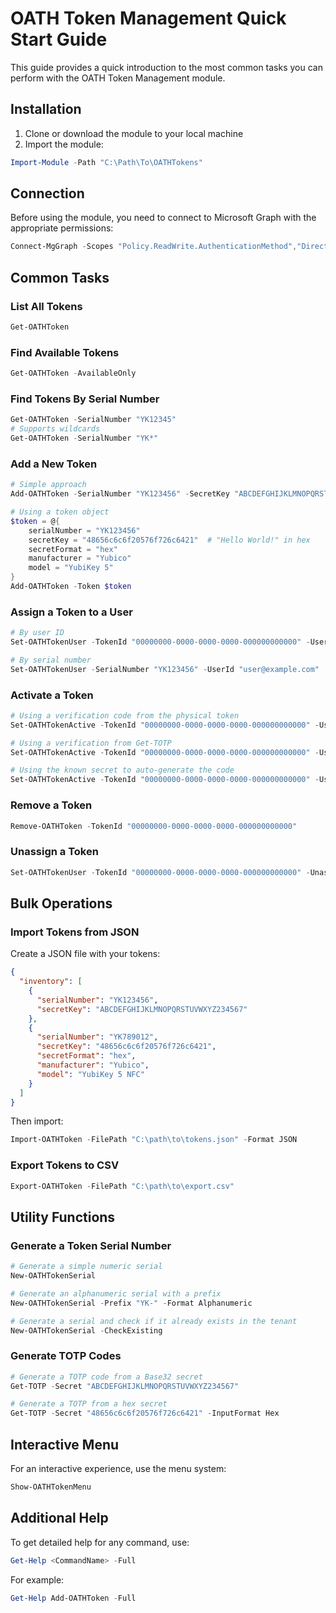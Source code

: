 # OATH Token Management Quick Start Guide

This guide provides a quick introduction to the most common tasks you can perform with the OATH Token Management module.

## Installation

1. Clone or download the module to your local machine
2. Import the module:

```powershell
Import-Module -Path "C:\Path\To\OATHTokens"
```

## Connection

Before using the module, you need to connect to Microsoft Graph with the appropriate permissions:

```powershell
Connect-MgGraph -Scopes "Policy.ReadWrite.AuthenticationMethod","Directory.Read.All"
```

## Common Tasks

### List All Tokens

```powershell
Get-OATHToken
```

### Find Available Tokens

```powershell
Get-OATHToken -AvailableOnly
```

### Find Tokens By Serial Number

```powershell
Get-OATHToken -SerialNumber "YK12345"
# Supports wildcards
Get-OATHToken -SerialNumber "YK*"
```

### Add a New Token

```powershell
# Simple approach
Add-OATHToken -SerialNumber "YK123456" -SecretKey "ABCDEFGHIJKLMNOPQRSTUVWXYZ234567"

# Using a token object
$token = @{
    serialNumber = "YK123456"
    secretKey = "48656c6c6f20576f726c6421"  # "Hello World!" in hex
    secretFormat = "hex"
    manufacturer = "Yubico"
    model = "YubiKey 5"
}
Add-OATHToken -Token $token
```

### Assign a Token to a User

```powershell
# By user ID
Set-OATHTokenUser -TokenId "00000000-0000-0000-0000-000000000000" -UserId "user@example.com"

# By serial number
Set-OATHTokenUser -SerialNumber "YK123456" -UserId "user@example.com"
```

### Activate a Token

```powershell
# Using a verification code from the physical token
Set-OATHTokenActive -TokenId "00000000-0000-0000-0000-000000000000" -UserId "user@example.com" -VerificationCode "123456"

# Using a verification from Get-TOTP
Set-OATHTokenActive -TokenId "00000000-0000-0000-0000-000000000000" -UserId "user@example.com" -VerificationCode (Get-TOTP -Secret "ABCDEFGHIJKLMNOPQRSTUVWXYZ234567")

# Using the known secret to auto-generate the code
Set-OATHTokenActive -TokenId "00000000-0000-0000-0000-000000000000" -UserId "user@example.com" -Secret "ABCDEFGHIJKLMNOPQRSTUVWXYZ234567"
```

### Remove a Token

```powershell
Remove-OATHToken -TokenId "00000000-0000-0000-0000-000000000000"
```

### Unassign a Token

```powershell
Set-OATHTokenUser -TokenId "00000000-0000-0000-0000-000000000000" -Unassign
```

## Bulk Operations

### Import Tokens from JSON

Create a JSON file with your tokens:

```json
{
  "inventory": [
    {
      "serialNumber": "YK123456",
      "secretKey": "ABCDEFGHIJKLMNOPQRSTUVWXYZ234567"
    },
    {
      "serialNumber": "YK789012",
      "secretKey": "48656c6c6f20576f726c6421",
      "secretFormat": "hex",
      "manufacturer": "Yubico",
      "model": "YubiKey 5 NFC"
    }
  ]
}
```

Then import:

```powershell
Import-OATHToken -FilePath "C:\path\to\tokens.json" -Format JSON
```

### Export Tokens to CSV

```powershell
Export-OATHToken -FilePath "C:\path\to\export.csv"
```

## Utility Functions

### Generate a Token Serial Number

```powershell
# Generate a simple numeric serial
New-OATHTokenSerial

# Generate an alphanumeric serial with a prefix
New-OATHTokenSerial -Prefix "YK-" -Format Alphanumeric

# Generate a serial and check if it already exists in the tenant
New-OATHTokenSerial -CheckExisting
```

### Generate TOTP Codes

```powershell
# Generate a TOTP code from a Base32 secret
Get-TOTP -Secret "ABCDEFGHIJKLMNOPQRSTUVWXYZ234567"

# Generate a TOTP from a hex secret
Get-TOTP -Secret "48656c6c6f20576f726c6421" -InputFormat Hex
```

## Interactive Menu

For an interactive experience, use the menu system:

```powershell
Show-OATHTokenMenu
```

## Additional Help

To get detailed help for any command, use:

```powershell
Get-Help <CommandName> -Full
```

For example:

```powershell
Get-Help Add-OATHToken -Full
```
